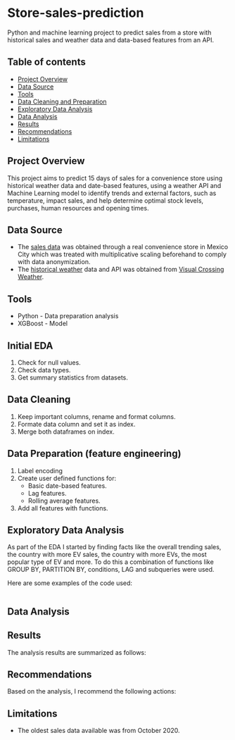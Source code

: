 # Store-sales-prediction
Python and machine learning project to predict sales from a store with historical sales and weather data and data-based features from an API.

## Table of contents

- [Project Overview](#project-overview)
- [Data Source](#data-source)
- [Tools](#tools)
- [Data Cleaning and Preparation](#data-cleaning-and-preparation)
- [Exploratory Data Analysis](#exploratory-data-analysis)
- [Data Analysis](#data-analysis)
- [Results](#results)
- [Recommendations](#recommendations)
- [Limitations](#limitations)


## Project Overview 

This project aims to predict 15 days of sales for a convenience store using historical weather data and date-based features, using a weather API and Machine Learning model to identify trends and external factors, such as temperature, impact sales, and help determine optimal stock levels, purchases, human resources and opening times.


## Data Source

- The [sales data](https://github.com/diegoislasm/Store-sales-prediction/blob/main/store_sales.csv) was obtained through a real convenience store in Mexico City which was treated with multiplicative scaling beforehand to comply with data anonymization.
- The [historical weather](https://github.com/diegoislasm/Store-sales-prediction/blob/main/weather_mexico_city.csv) data and API was obtained from [Visual Crossing Weather](https://www.visualcrossing.com/). 


## Tools

- Python - Data preparation analysis
- XGBoost - Model

## Initial EDA

1. Check for null values.
2. Check data types.
3. Get summary statistics from datasets.

## Data Cleaning

1. Keep important columns, rename and format columns. 
2. Formate data column and set it as index.
3. Merge both dataframes on index.

## Data Preparation (feature engineering)

1. Label encoding
2. Create user defined functions for:
   - Basic date-based features.
   - Lag features.
   - Rolling average features.
3. Add all features with functions.


## Exploratory Data Analysis

As part of the EDA I started by finding facts like the overall trending sales, the country with more EV sales, the country with more EVs, the most popular type of EV and more. To do this a combination of functions like GROUP BY, PARTITION BY, conditions, LAG and subqueries were used.

Here are some examples of the code used: 

```sql

```


## Data Analysis


## Results

The analysis results are summarized as follows:

## Recommendations

Based on the analysis, I recommend the following actions:

## Limitations

- The oldest sales data available was from October 2020. 
